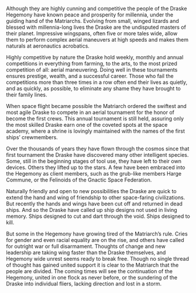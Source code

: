 Although they are highly cunning and competitive the people of the Draske Hegemony have known peace and prosperity for millennia, under the guiding hand of the Matriarchs.  Evolving from small, winged lizards and blessed with millennia-long lives the Draske are the undisputed masters of their planet.  Impressive wingspans, often five or more tales wide, allow them to perform complex aerial maneuvers at high speeds and makes them naturals at aeronautics acrobatics.

Highly competitive by nature the Draske hold weekly, monthly and annual competitions in everything from farming, to the arts, to the most prized competition of all: aerial maneuvering.  Doing well in these tournaments ensures prestige, wealth, and a successful career.  Those who fail the competitions more than three times in a row often end their lives as quietly, and as quickly, as possible, to eliminate any shame they have brought to their family lines.

When space flight became possible the Matriarch ordered the swiftest and most agile Draske to compete in an aerial tournament for the honor of become the first crews.  This annual tournament is still held, assuring only the most skilled Draske earn one of the coveted spots at the space academy, where a shrine is lovingly maintained with the names of the first ships’ crewmembers.

Over the thousands of years they have flown through the cosmos since that first tournament the Draske have discovered many other intelligent species.  Some, still in the beginning stages of tool use, they have left to their own devices.  Others they lifted up to the stars.  A few have been embraced into the Hegemony as client members, such as the grub-like members Harge Commune, or the Felinoids of the Gnactic Space Federation.

Naturally friendly and open to new possibilities the Draske are quick to extend the hand and wing of friendship to other space-faring civilizations.  But recently the hands and wings have been cut off and returned in dead ships.  And so the Draske have called up ship designs not used in living memory.  Ships designed to cut and dart through the void.  Ships designed to kill.

But some in the Hegemony have growing tired of the Matriarch’s rule.  Cries for gender and even racial equality are on the rise, and others have called for outright war or full disarmament.  Thoughts of change and new leadership are taking wing faster than the Draske themselves, and Hegemony wide unrest seems ready to break free.  Though no single thread of thought has gained united support it is clear to the Matriarch that the people are divided.  The coming times will see the continuation of the Hegemony, united in one flock as never before, or the sundering of the Draske into individual fliers, lacking direction and lost in a storm.